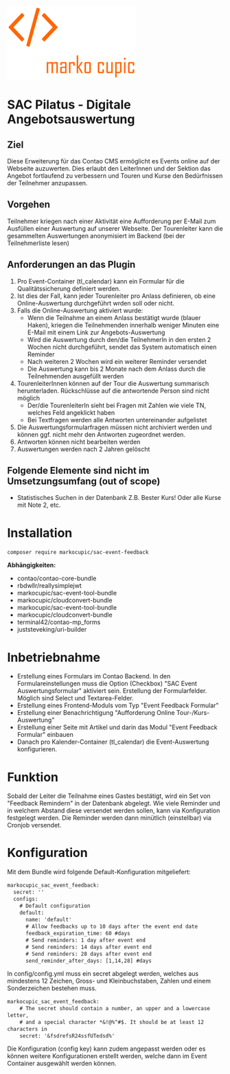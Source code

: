 ![Alt text](docs/logo.png?raw=true "logo")

# SAC Pilatus - Digitale Angebotsauswertung


## Ziel
Diese Erweiterung für das Contao CMS ermöglicht es Events online auf der Webseite auzuwerten.
 Dies erlaubt den LeiterInnen und der Sektion das Angebot fortlaufend zu verbessern
 und Touren und Kurse den Bedürfnissen der Teilnehmer anzupassen.


## Vorgehen
Teilnehmer kriegen nach einer Aktivität eine Aufforderung per E-Mail zum Ausfüllen einer Auswertung
  auf unserer Webseite.
Der Tourenleiter kann die gesammelten Auswertungen anonymisiert im Backend (bei der Teilnehmerliste lesen)


## Anforderungen an das Plugin

1. Pro Event-Container (tl_calendar) kann ein Formular für die Qualitätssicherung definiert werden.
2. Ist dies der Fall, kann jeder Tourenleiter pro Anlass definieren, ob eine Online-Auswertung durchgeführt wrden soll oder nicht.
3. Falls die Online-Auswertung aktiviert wurde:
   - Wenn die Teilnahme an einem Anlass bestätigt wurde (blauer Haken), kriegen die Teilnehmenden innerhalb weniger Minuten eine E-Mail mit einem Link zur Angebots-Auswertung
   - Wird die Auswertung durch den/die TeilnehmerIn in den ersten 2 Wochen nicht durchgeführt, sendet das System automatisch einen Reminder
   - Nach weiteren 2 Wochen wird ein weiterer Reminder versendet
   - Die Auswertung kann bis 2 Monate nach dem Anlass durch die Teilnehmenden ausgefüllt werden
4. TourenleiterInnen können auf der Tour die Auswertung summarisch herunterladen. Rückschlüsse auf die antwortende Person sind nicht möglich
   - Der/die TourenleiterIn sieht bei Fragen mit Zahlen wie viele TN, welches Feld angeklickt haben
   - Bei Textfragen werden alle Antworten untereinander aufgelistet
5. Die Auswertungsformularfragen müssen nicht archiviert werden und können ggf. nicht mehr den Antworten zugeordnet werden.
6. Antworten können nicht bearbeiten werden
7. Auswertungen werden nach 2 Jahren gelöscht

## Folgende Elemente sind nicht im Umsetzungsumfang (out of scope)
-	Statistisches Suchen in der Datenbank Z.B. Bester Kurs! Oder alle Kurse mit Note 2, etc.


# Installation
`composer require markocupic/sac-event-feedback`

**Abhängigkeiten:**
- contao/contao-core-bundle
- rbdwllr/reallysimplejwt
- markocupic/sac-event-tool-bundle
- markocupic/cloudconvert-bundle
- markocupic/sac-event-tool-bundle
- markocupic/cloudconvert-bundle
- terminal42/contao-mp_forms
- juststeveking/uri-builder

# Inbetriebnahme
- Erstellung eines Formulars im Contao Backend.
 In den Formulareinstellungen muss die Option (Checkbox) "SAC Event Auswertungsformular" aktiviert sein.
 Erstellung der Formularfelder. Möglich sind Select und Textarea-Felder.
- Erstellung eines Frontend-Moduls vom Typ "Event Feedback Formular"
- Erstellung einer Benachrichtigung "Aufforderung Online Tour-/Kurs-Auswertung"
- Erstellung einer Seite mit Artikel und darin das Modul "Event Feedback Formular" einbauen
- Danach pro Kalender-Container (tl_calendar) die Event-Auswertung konfigurieren.


# Funktion
Sobald der Leiter die Teilnahme eines Gastes bestätigt, wird ein Set von "Feedback Remindern" in der Datenbank abgelegt.
Wie viele Reminder und in welchem Abstand diese versendet werden sollen, kann via Konfiguration festgelegt werden.
Die Reminder werden dann minütlich (einstellbar) via Cronjob versendet.


# Konfiguration

Mit dem Bundle wird folgende Default-Konfiguration mitgeliefert:

```
markocupic_sac_event_feedback:
  secret: ''
  configs:
    # Default configuration
    default:
      name: 'default'
      # Allow feedbacks up to 10 days after the event end date
      feedback_expiration_time: 60 #days
      # Send reminders: 1 day after event end
      # Send reminders: 14 days after event end
      # Send reminders: 28 days after event end
      send_reminder_after_days: [1,14,28] #days
```

In config/config.yml muss ein secret abgelegt werden, welches aus mindestens
 12 Zeichen, Gross- und Kleinbuchstaben, Zahlen und einem Sonderzeichen bestehen muss.

```
markocupic_sac_event_feedback:
    # The secret should contain a number, an upper and a lowercase letter,
    # and a special character *&!@%^#$. It should be at least 12 characters in
    secret: '&fsdrefsR24ssfUTedsd%'
```

Die Konfiguration (config key) kann zudem angepasst werden
 oder es können weitere Konfigurationen erstellt werden,
 welche dann im Event Container ausgewählt werden können.
